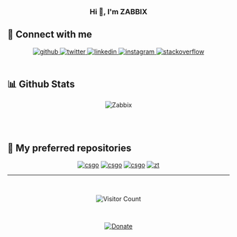   

<br/>




<div align="center">

<h3>Hi 🐧, I'm ZABBIX </h3>

</div>

## 📡 Connect with me  
<div align="center">
<a href="https://github.com/zabbix-byte" target="_blank">
<img src=https://img.shields.io/badge/github-%2324292e.svg?&style=for-the-badge&logo=github&logoColor=white alt=github style="margin-bottom: 5px;" />
</a>
<a href="https://twitter.com/ztrunk_z" target="_blank">
<img src=https://img.shields.io/badge/twitter-%2300acee.svg?&style=for-the-badge&logo=twitter&logoColor=white alt=twitter style="margin-bottom: 5px;" />
</a>
<a href="https://linkedin.com/in/zabbix-byte" target="_blank">
<img src=https://img.shields.io/badge/linkedin-%231E77B5.svg?&style=for-the-badge&logo=linkedin&logoColor=white alt=linkedin style="margin-bottom: 5px;" />
</a>
<a href="https://instagram.com/zabbix_ztrunk" target="_blank">
<img src=https://img.shields.io/badge/instagram-%23000000.svg?&style=for-the-badge&logo=instagram&logoColor=white alt=instagram style="margin-bottom: 5px;" />
</a>
<a href="https://es.stackoverflow.com/users/261079" target="_blank">
<img src=https://img.shields.io/badge/stackoverflow-%23F28032.svg?&style=for-the-badge&logo=stackoverflow&logoColor=white alt=stackoverflow style="margin-bottom: 5px;" />
</a>  
</div>  
  

<br/>  


## 📊 Github Stats  
<div align="center">

![Zabbix](https://github-readme-stats.vercel.app/api?username=zabbix-byte&show_icons=true&theme=codeSTACKr)

</div>  

<br/>  

  

<br/>  


## 🖤 My preferred repositories 

<div align="center">

[![csgo](https://github-readme-stats.vercel.app/api/pin/?username=zabbix-byte&repo=zt_cs_cheat&cache_seconds=86400&theme=codeSTACKr)](https://github.com/zabbix-byte/zt_cs_cheat)
[![csgo](https://github-readme-stats.vercel.app/api/pin/?username=zabbix-byte&repo=FiveM-RP-Framework-ZB&cache_seconds=86400&theme=codeSTACKr)](https://github.com/zabbix-byte/FiveM-RP-Framework-ZB)
[![csgo](https://github-readme-stats.vercel.app/api/pin/?username=zabbix-byte&repo=zt-blockchain&cache_seconds=86400&theme=codeSTACKr)](https://github.com/zabbix-byte/rig_price_elec_monitor)
[![zt](https://github-readme-stats.vercel.app/api/pin/?username=zabbix-byte&repo=NFT-Generator&cache_seconds=86400&theme=codeSTACKr)](https://github.com/zabbix-byte/NFT-Generator)

</div>  

----

<br/>  

<div align="center">

![Visitor Count](https://profile-counter.glitch.me/zabbix-byte/count.svg)

</div>  
  

<br/>  

<div align="center">
  
[![Donate](https://img.shields.io/badge/PayPal-00457C?style=for-the-badge&logo=paypal&logoColor=white
)](https://www.paypal.com/donate/?hosted_button_id=5MTHH82ABTJDA)
  
<br />
